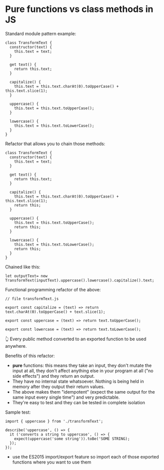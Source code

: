# Pure functions vs class methods in JS

Standard module pattern example:  

```
class TransformText {
  constructor(text) {
    this.text = text;
  }

  get text() {
    return this.text;
  }

  capitalize() {
    this.text = this.text.charAt(0).toUpperCase() + this.text.slice(1);
  }

  uppercase() {
    this.text = this.text.toUpperCase();
  }

  lowercase() {
    this.text = this.text.toLowerCase();
  }
}
```

Refactor that allows you to chain those methods:  

```
class TransformText {
  constructor(text) {
    this.text = text;
  }

  get text() {
    return this.text;
  }

  capitalize() {
    this.text = this.text.charAt(0).toUpperCase() + this.text.slice(1);
    return this;
  }

  uppercase() {
    this.text = this.text.toUpperCase();
    return this;
  }

  lowercase() {
    this.text = this.text.toLowerCase();
    return this;
  }
}
```

Chained like this:  

```
let outputText= new TransformText(inputText).uppercase().lowercase().capitalize().text;
```

Functional programming refactor of the above:  

```
// file transformText.js

export const capitalize = (text) => return text.charAt(0).toUpperCase() + text.slice(1);

export const uppercase = (text) => return text.toUpperCase();

export const lowercase = (text) => return text.toLowerCase();
```

👆 Every public method converted to an exported function to be used anywhere.

Benefits of this refactor:  

* **pure** functions: this means they take an input, they don't mutate the input at all, they don't affect anything else in your program at all ("no side effects") and they return an output.
* They have no internal state whatsoever. Nothing is being held in memory after they output their return values.
* The above makes them "idempotent" (expect the same output for the same input every single time") and very predictable.
* They're easy to test and they can be tested in complete isolation

Sample test:  

```
import { uppercase } from './transformText';

describe('uppercase', () => {
  it ('converts a string to uppercase', () => {
    expect(uppercase('some string')).toBe('SOME STRING);
  });
});
```

* use the ES2015 import/export feature so import each of those exported functions where you want to use them